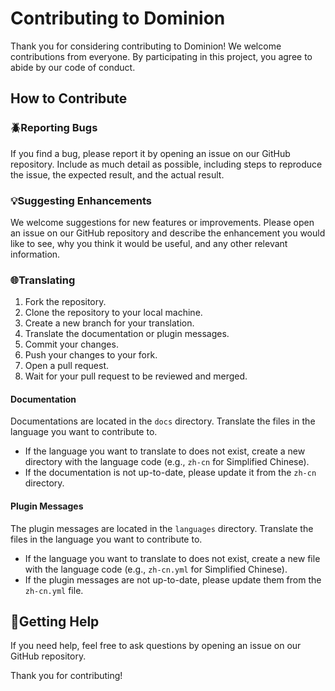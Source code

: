 # Contributing to Dominion

Thank you for considering contributing to Dominion! We welcome contributions from everyone. By participating in this project, you agree to abide by our code of conduct.

## How to Contribute

### 🪲Reporting Bugs

If you find a bug, please report it by opening an issue on our GitHub repository. Include as much detail as possible, including steps to reproduce the issue, the expected result, and the actual result.

### 💡Suggesting Enhancements

We welcome suggestions for new features or improvements. Please open an issue on our GitHub repository and describe the enhancement you would like to see, why you think it would be useful, and any other relevant information.

### 🌐Translating

1. Fork the repository.
2. Clone the repository to your local machine.
3. Create a new branch for your translation.
4. Translate the documentation or plugin messages.
5. Commit your changes.
6. Push your changes to your fork.
7. Open a pull request.
8. Wait for your pull request to be reviewed and merged.

#### Documentation

Documentations are located in the `docs` directory. Translate the files in the language you want to contribute to.

- If the language you want to translate to does not exist, create a new directory with the language code (e.g., `zh-cn` for Simplified Chinese).
- If the documentation is not up-to-date, please update it from the `zh-cn` directory.

#### Plugin Messages

The plugin messages are located in the `languages` directory. Translate the files in the language you want to contribute to.

- If the language you want to translate to does not exist, create a new file with the language code (e.g., `zh-cn.yml` for Simplified Chinese).
- If the plugin messages are not up-to-date, please update them from the `zh-cn.yml` file.

## 🫴Getting Help

If you need help, feel free to ask questions by opening an issue on our GitHub repository.

Thank you for contributing!